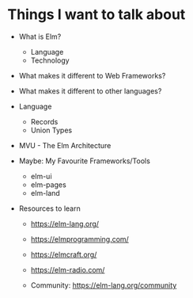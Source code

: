 # Things I want to talk about

- What is Elm?
    - Language
    - Technology
- What makes it different to Web Frameworks?
- What makes it different to other languages?

- Language
    - Records
    - Union Types

- MVU - The Elm Architecture


- Maybe: My Favourite Frameworks/Tools
    - elm-ui
    - elm-pages
    - elm-land


- Resources to learn
    - https://elm-lang.org/
    - https://elmprogramming.com/
    - https://elmcraft.org/
    - https://elm-radio.com/

    - Community: https://elm-lang.org/community
